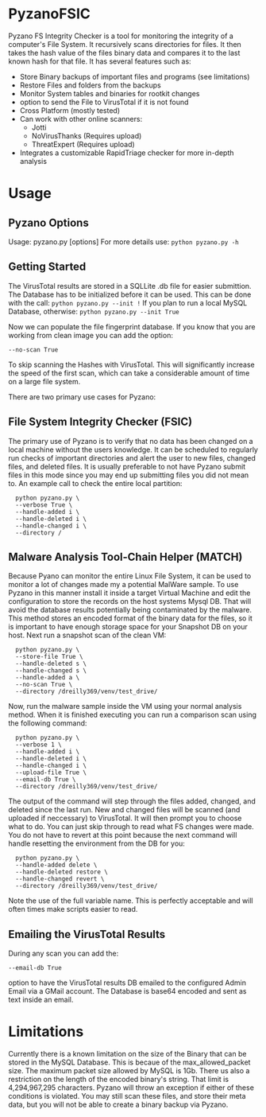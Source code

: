# PyzanoFSIC
Pyzano FS Integrity Checker is a tool for monitoring the integrity of a computer's File System. It recursively scans directories for files. It then takes the hash value of the files binary data and compares it to the last known hash for that file. It has several features such as:
* Store Binary backups of important files and programs (see limitations)
* Restore Files and folders from the backups
* Monitor System tables and binaries for rootkit changes
* option to send the File to VirusTotal if it is not found
* Cross Platform (mostly tested)
* Can work with other online scanners:
  - Jotti
  - NoVirusThanks (Requires upload)
  - ThreatExpert (Requires upload)
* Integrates a customizable RapidTriage checker for more in-depth analysis


# Usage
## Pyzano Options
Usage: pyzano.py [options]
For more details use:
  ```python pyzano.py -h```

## Getting Started
The VirusTotal results are stored in a SQLLite .db file for easier submittion. The Database has to be initialized before it can be used. This can be done with the call:
  ```python pyzano.py --init !```
If you plan to run a local MySQL Database, otherwise:
```python pyzano.py --init True```

Now we can populate the file fingerprint database. If you know that you are working from  clean image you can add the option:
```
--no-scan True
```
To skip scanning the Hashes with VirusTotal. This will significantly increase the speed of the first scan, which can take a considerable amount of time on a large file system. 

There are two primary use cases for Pyzano:
## File System Integrity Checker (FSIC)
The primary use of Pyzano is to verify that no data has been changed on a local machine without the users knowledge. It can be scheduled to regularly run checks of important directories and alert the user to new files, changed files, and deleted files. It is usually preferable to not have Pyzano submit files in this mode since you may end up submitting files you did not mean to. An example call to check the entire local partition:
```
  python pyzano.py \
  --verbose True \
  --handle-added i \
  --handle-deleted i \
  --handle-changed i \
  --directory /
```
  
## Malware Analysis Tool-Chain Helper (MATCH)
Because Pyano can monitor the entire Linux File System, it can be used to monitor a lot of changes made my a potential MalWare sample. To use Pyzano in this manner install it inside a target Virtual Machine and edit the configuration to store the records on the host systems Mysql DB. That will avoid the database results potentially being contaminated by the malware. This method stores an encoded format of the binary data for the files, so it is important to have enough storage space for your Snapshot DB on your host.
Next run a snapshot scan of the clean VM:
```
  python pyzano.py \
  --store-file True \
  --handle-deleted s \
  --handle-changed s \
  --handle-added a \
  --no-scan True \
  --directory /dreilly369/venv/test_drive/
```

Now, run the malware sample inside the VM using your normal analysis method. When it is finished executing you can run a comparison scan using the following command:
```
  python pyzano.py \
  --verbose 1 \
  --handle-added i \
  --handle-deleted i \
  --handle-changed i \
  --upload-file True \
  --email-db True \
  --directory /dreilly369/venv/test_drive/
```
  
The output of the command will step through the files added, changed, and deleted since the last run. New and changed files will be scanned (and uploaded if neccessary) to VirusTotal. It will then prompt you to choose what to do. You can just skip through to read what FS changes were made. You do not have to revert at this point because the next command will handle resetting the environment from the DB for you:
```
  python pyzano.py \
  --handle-added delete \
  --handle-deleted restore \
  --handle-changed revert \
  --directory /dreilly369/venv/test_drive/
```
  
Note the use of the full variable name. This is perfectly acceptable and will often times make scripts easier to read.

## Emailing the VirusTotal Results
During any scan you can add the:
```
--email-db True
```
option to have the VirusTotal results DB emailed to the configured Admin Email via a GMail account. The Database is base64 encoded and sent as text inside an email.

# Limitations
Currently there is a known limitation on the size of the Binary that can be stored in the MySQL Database. This is becaue of the max_allowed_packet size. The maximum packet size allowed by MySQL is 1Gb. There us also a restriction on the length of the encoded binary's string. That limit is 4,294,967,295 characters. Pyzano will throw an exception if either of these conditions is violated. You may still scan these files, and store their meta data, but you will not be able to create a binary backup via Pyzano.
